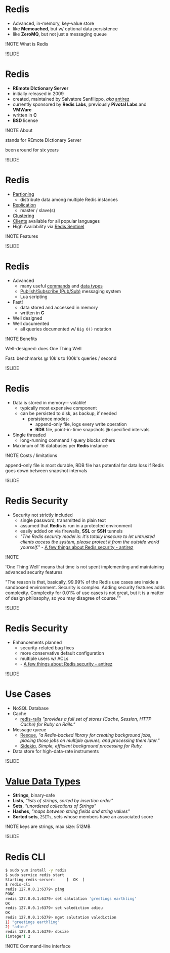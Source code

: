 # Redis

- Advanced, in-memory, key-value store
- like **Memcached**, but w/ optional data persistence
- like **ZeroMQ**, but not just a messaging queue

!NOTE
What is Redis

!SLIDE

# Redis

- **REmote DIctionary Server**
- initially released in 2009
- created, maintained by Salvatore Sanfilippo, *aka* [antirez](http://antirez.com/latest/0)
- currently sponsored by **Redis Labs**, previously **Pivotal Labs** and **VMWare**
- written in **C**
- **BSD** license

!NOTE
About

stands for REmote DIctionary Server

been around for six years

!SLIDE

# Redis

- [Partioning](http://redis.io/topics/partitioning)
  - distribute data among multiple Redis instances
- [Replication](http://redis.io/topics/replication)
  - master / slave(s)
- [Clustering](http://redis.io/topics/cluster-tutorial)
- [Clients](http://redis.io/clients) available for all popular languages
- High Availability via [Redis Sentinel](http://redis.io/topics/sentinel)

!NOTE
Features

!SLIDE

# Redis

- Advanced
  - many useful [commands](http://redis.io/commands) and [data types](http://redis.io/topics/data-types)
  - [Publish/Subscribe (Pub/Sub)](http://redis.io/topics/pubsub) messaging system
  - Lua scripting
- Fast!
  - data stored and accessed in memory
  - written in **C**
- Well designed
- Well documented
  - all queries documented w/ `Big O()` notation

!NOTE
Benefits

Well-designed: does One Thing Well

Fast: benchmarks @ 10k's to 100k's queries / second

!SLIDE

# Redis

- Data is stored in memory-- volatile!
  - typically most expensive component
  - can be persisted to disk, as backup, if needed
    - persistence modes:
      - append-only file, logs every write operation
      - **RDB** file, point-in-time snapshots @ specified intervals
- Single threaded
  - long-running command / query blocks others
- Maximum of 16 databases per **Redis** instance

!NOTE
Costs / limitations

append-only file is most durable, RDB file has potential for data loss if Redis goes down between snapshot intervals

!SLIDE

# Redis Security

- Security not strictly included
  - single password, transmitted in plain text
  - assumed that **Redis** is run in a protected environment
  - easily added on via firewalls, **SSL** or **SSH** tunnels
  - *"The Redis security model is: it's totally insecure to let untrusted clients access the system, please protect it from the outside world yourself."* \- [A few things about Redis security - antirez](http://www.antirez.com/news/96)

!NOTE

'One Thing Well' means that time is not spent implementing and maintaining advanced security features

"The reason is that, basically, 99.99% of the Redis use cases are inside a sandboxed environment. Security is complex. Adding security features adds complexity. Complexity for 0.01% of use cases is not great, but it is a matter of design philosophy, so you may disagree of course.""

!SLIDE

# Redis Security

- Enhancements planned
  - security-related bug fixes
  - more conservative default configuration
  - multiple users w/ ACLs
  - \- [A few things about Redis security - antirez](http://www.antirez.com/news/96)

!SLIDE

# Use Cases

- NoSQL Database
- Cache
  - [redis-rails](https://github.com/redis-store/redis-rails) *"provides a full set of stores (Cache, Session, HTTP Cache) for Ruby on Rails."*
- Message queue
  - [Resque](https://github.com/resque/resque), *"a Redis-backed library for creating background jobs, placing those jobs on multiple queues, and processing them later."*
  - [Sidekiq](http://sidekiq.org/), *Simple, efficient background processing for Ruby.*
- Data store for high-data-rate instruments

!SLIDE

# [Value Data Types](http://redis.io/topics/data-types)

- **Strings**, binary-safe
- **Lists**, *"lists of strings, sorted by insertion order"*
- **Sets**, *"unordered collections of Strings"*
- **Hashes**, *"maps between string fields and string values"*
- **Sorted sets**, `ZSETs`, sets whose members have an associated score

!NOTE
keys are strings, max size: 512MB

!SLIDE

# Redis CLI

```sh
$ sudo yum install -y redis
$ sudo service redis start
Starting redis-server:     [  OK  ]
$ redis-cli
redis 127.0.0.1:6379> ping
PONG
redis 127.0.0.1:6379> set salutation 'greetings earthling'
OK
redis 127.0.0.1:6379> set valediction adieu
OK
redis 127.0.0.1:6379> mget salutation valediction
1) "greetings earthling"
2) "adieu"
redis 127.0.0.1:6379> dbsize
(integer) 2
```

!NOTE
Command-line interface

